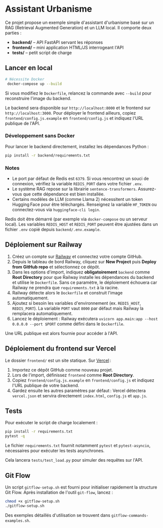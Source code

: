 # Assistant Urbanisme

Ce projet propose un exemple simple d'assistant d'urbanisme basé sur un RAG (Retrieval Augmented Generation) et un LLM local.
Il comporte deux parties :

* **backend/** – API FastAPI servant les réponses
* **frontend/** – mini application HTML/JS interrogeant l'API
* **tests/** – petit script de charge

## Lancer en local

```bash
# Nécessite Docker
 docker-compose up --build
```
Si vous modifiez le `Dockerfile`, relancez la commande avec `--build` pour
reconstruire l'image du backend.

Le backend sera disponible sur `http://localhost:8000` et le frontend sur `http://localhost:3000`.
Pour déployer le frontend ailleurs, copiez `frontend/config.js.example` en `frontend/config.js` et indiquez l'URL publique de l'API.

### Développement sans Docker

Pour lancer le backend directement, installez les dépendances Python :

```bash
pip install -r backend/requirements.txt
```

### Notes

* Le port par défaut de Redis est `6379`. Si vous rencontrez un souci de connexion,
  vérifiez la variable `REDIS_PORT` dans votre fichier `.env`.
* Le système RAG repose sur la librairie `sentence-transformers`.
  Assurez-vous que cette dépendance est bien installée.
* Certains modèles de LLM (comme Llama 2) nécessitent un token Hugging Face pour
  être téléchargés. Renseignez la variable `HF_TOKEN` ou connectez-vous via
  `huggingface-cli login`.

Redis doit être démarré (par exemple via `docker-compose` ou un serveur local).
Les variables `REDIS_HOST` et `REDIS_PORT` peuvent être ajustées dans un fichier
`.env` copié depuis `backend/.env.example`.

## Déploiement sur Railway

1. Créez un compte sur [Railway](https://railway.app) et connectez votre compte GitHub.
2. Depuis le tableau de bord Railway, cliquez sur **New Project** puis **Deploy from GitHub repo** et sélectionnez ce dépôt.
3. Dans les options d'import, indiquez **obligatoirement** `backend` comme **Root Directory** pour que Railway installe les dépendances du backend et utilise le `Dockerfile`. Sans ce paramètre, le déploiement échouera car Railway ne prendra que `requirements.txt` à la racine.
4. Railway détecte alors le `Dockerfile` et construit l'image automatiquement.
5. Ajoutez si besoin les variables d'environnement (ex. `REDIS_HOST`, `REDIS_PORT`).
   La variable `PORT` vaut `8000` par défaut mais Railway la remplacera automatiquement.
6. Lancez le déploiement : Railway exécutera `uvicorn app.main:app --host 0.0.0.0 --port $PORT` comme défini dans le `Dockerfile`.

Une URL publique est alors fournie pour accéder à l'API.

## Déploiement du frontend sur Vercel

Le dossier `frontend/` est un site statique. Sur [Vercel](https://vercel.com) :

1. Importez ce dépôt GitHub comme nouveau projet.
2. Lors de l'import, définissez `frontend` comme **Root Directory**.
3. Copiez `frontend/config.js.example` en `frontend/config.js` et indiquez l'URL publique de votre backend.
4. Gardez ensuite les autres paramètres par défaut : Vercel détectera `vercel.json` et servira directement `index.html`, `config.js` et `app.js`.

## Tests

Pour exécuter le script de charge localement :

```bash
pip install -r requirements.txt
pytest -q
```

Le fichier `requirements.txt` fournit notamment `pytest` et
`pytest-asyncio`, nécessaires pour exécuter les tests asynchrones.

Cela lancera `tests/test_load.py` pour simuler des requêtes sur l'API.

## Git Flow

Un script `gitflow-setup.sh` est fourni pour initialiser rapidement la structure Git Flow.
Après installation de l'outil `git-flow`, lancez :

```bash
chmod +x gitflow-setup.sh
./gitflow-setup.sh
```

Des exemples détaillés d'utilisation se trouvent dans `gitflow-commands-examples.sh`.

